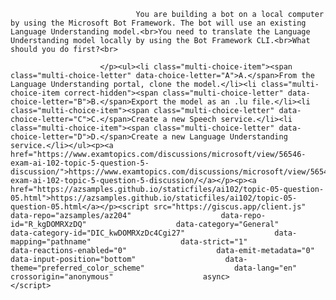 <p class="card-text">
							
								You are building a bot on a local computer by using the Microsoft Bot Framework. The bot will use an existing Language Understanding model.<br>You need to translate the Language Understanding model locally by using the Bot Framework CLI.<br>What should you do first?<br>
							
						</p><ul><li class="multi-choice-item"><span class="multi-choice-letter" data-choice-letter="A">A.</span>From the Language Understanding portal, clone the model.</li><li class="multi-choice-item correct-hidden"><span class="multi-choice-letter" data-choice-letter="B">B.</span>Export the model as an .lu file.</li><li class="multi-choice-item"><span class="multi-choice-letter" data-choice-letter="C">C.</span>Create a new Speech service.</li><li class="multi-choice-item"><span class="multi-choice-letter" data-choice-letter="D">D.</span>Create a new Language Understanding service.</li></ul><p><a href="https://www.examtopics.com/discussions/microsoft/view/56546-exam-ai-102-topic-5-question-5-discussion/">https://www.examtopics.com/discussions/microsoft/view/56546-exam-ai-102-topic-5-question-5-discussion/</a></p><p><a href="https://azsamples.github.io/staticfiles/ai102/topic-05-question-05.html">https://azsamples.github.io/staticfiles/ai102/topic-05-question-05.html</a></p><script src="https://giscus.app/client.js"                    data-repo="azsamples/az204"                    data-repo-id="R_kgDOMRXzDQ"                    data-category="General"                    data-category-id="DIC_kwDOMRXzDc4Cgi27"                    data-mapping="pathname"                    data-strict="1"                    data-reactions-enabled="0"                    data-emit-metadata="0"                    data-input-position="bottom"                    data-theme="preferred_color_scheme"                    data-lang="en"                    crossorigin="anonymous"                    async>                    </script>